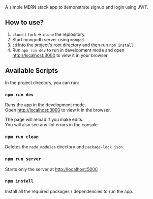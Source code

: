 A simple MERN stack app to demonstrate signup and login using JWT.

## How to use?
1. `clone` / `fork` -> `clone` the replository.
2. Start mongodb server using `mongod`.
3. `cd` into the project's root directory and then run `npm install`.
4. Run `npm run dev` to run in development mode and open [http://localhost:3000](http://localhost:3000) to view it in your browser.

## Available Scripts

In the project directory, you can run:

### `npm run dev`

Runs the app in the development mode.<br>
Open [http://localhost:3000](http://localhost:3000) to view it in the browser.

The page will reload if you make edits.<br>
You will also see any lint errors in the console.

### `npm run clean`

Deletes the `node_modules` directory and `package-lock.json`.

### `npm run server`

Starts only the server at [http://localhost:5000](http://localhost:5000)

### `npm install`

Install all the required packages / dependencies to run the app.
